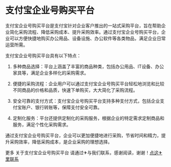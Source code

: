 # 支付宝企业号购买平台

支付宝企业号购买平台是支付宝针对企业客户推出的一站式采购平台，旨在帮助企业简化采购流程、降低采购成本、提升采购效率。通过支付宝企业号购买平台，企业可以方便快捷地购买办公用品、设备设施、办公软件等各类物品，满足企业日常运营所需。

支付宝企业号购买平台具有以下特点：

1. 多种商品选择：平台上涵盖了丰富的商品种类，包括办公用品、IT设备、办公家具等，满足企业多样化的采购需求。

2. 便捷的采购流程：企业用户可以通过支付宝企业号购买平台轻松地浏览和比较不同商品的价格和品质，快速下单购买，大大简化了采购流程。

3. 安全可靠的支付方式：支付宝企业号购买平台支持多种支付方式，包括企业支付宝账户、银行转账等，保障支付安全可靠。

4. 定制化服务：平台还提供定制化的采购服务，根据企业的特定需求定制商品和服务，满足个性化采购需求。

通过支付宝企业号购买平台，企业可以更加便捷地进行采购，节省时间和精力，提升采购效率，降低采购成本，是企业采购的理想选择。

更多 关于支付宝企业号购买平台 请通过✈与我们联系，感谢阅读，谢谢！[点这✈里联系](https://1.k02.cc)